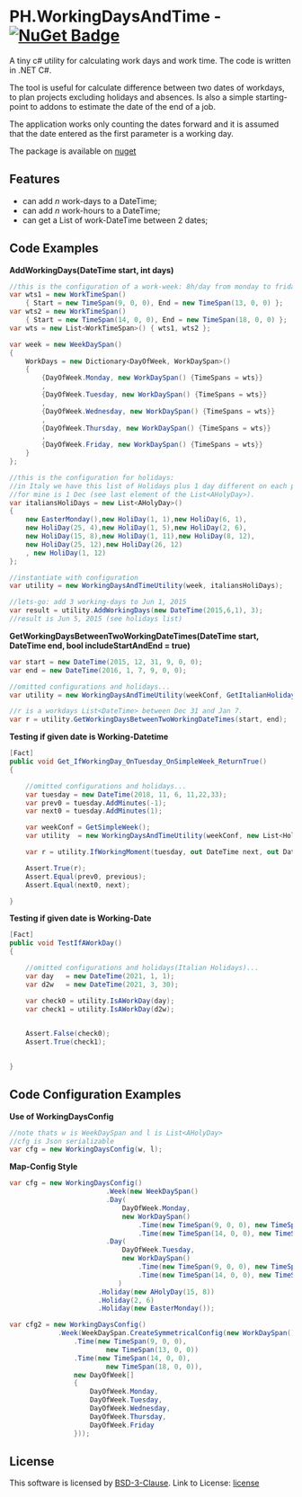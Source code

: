 # PH.WorkingDaysAndTime - [![NuGet Badge](https://buildstats.info/nuget/PH.WorkingDaysAndTime)](https://www.nuget.org/packages/PH.WorkingDaysAndTime/)


A tiny c# utility for calculating work days and work time.
The code is written in .NET C#.

The tool is useful for calculate difference between two dates of workdays,
to plan projects excluding holidays and absences.
Is also  a simple starting-point to addons to estimate the date of the end of a job.

The application works only counting the dates forward and it is assumed that the date entered as the first parameter is a working day.

The package is available on  [nuget](https://www.nuget.org/packages/PH.WorkingDaysAndTime) 

## Features
- can add *n* work-days to a DateTime;
- can add *n* work-hours to a DateTime;
- can get a List of work-DateTime between 2 dates;

## Code Examples

**AddWorkingDays(DateTime start, int days)**
```c#
//this is the configuration of a work-week: 8h/day from monday to friday
var wts1 = new WorkTimeSpan() 
	{ Start = new TimeSpan(9, 0, 0), End = new TimeSpan(13, 0, 0) };
var wts2 = new WorkTimeSpan() 
	{ Start = new TimeSpan(14, 0, 0), End = new TimeSpan(18, 0, 0) };
var wts = new List<WorkTimeSpan>() { wts1, wts2 };

var week = new WeekDaySpan()
{
	WorkDays = new Dictionary<DayOfWeek, WorkDaySpan>()
	{
		{DayOfWeek.Monday, new WorkDaySpan() {TimeSpans = wts}}
		,
		{DayOfWeek.Tuesday, new WorkDaySpan() {TimeSpans = wts}}
		,
		{DayOfWeek.Wednesday, new WorkDaySpan() {TimeSpans = wts}}
		,
		{DayOfWeek.Thursday, new WorkDaySpan() {TimeSpans = wts}}
		,
		{DayOfWeek.Friday, new WorkDaySpan() {TimeSpans = wts}}
	}
};

//this is the configuration for holidays: 
//in Italy we have this list of Holidays plus 1 day different on each province,
//for mine is 1 Dec (see last element of the List<AHolyDay>).
var italiansHoliDays = new List<AHolyDay>()
{
	new EasterMonday(),new HoliDay(1, 1),new HoliDay(6, 1),
	new HoliDay(25, 4),new HoliDay(1, 5),new HoliDay(2, 6),
	new HoliDay(15, 8),new HoliDay(1, 11),new HoliDay(8, 12),
	new HoliDay(25, 12),new HoliDay(26, 12)
	, new HoliDay(1, 12)
};

//instantiate with configuration
var utility = new WorkingDaysAndTimeUtility(week, italiansHoliDays);

//lets-go: add 3 working-days to Jun 1, 2015
var result = utility.AddWorkingDays(new DateTime(2015,6,1), 3);
//result is Jun 5, 2015 (see holidays list) 
```

**GetWorkingDaysBetweenTwoWorkingDateTimes(DateTime start, DateTime end, bool includeStartAndEnd = true)**
```c#
var start = new DateTime(2015, 12, 31, 9, 0, 0);
var end = new DateTime(2016, 1, 7, 9, 0, 0);

//omitted configurations and holidays...
var utility = new WorkingDaysAndTimeUtility(weekConf, GetItalianHolidays());

//r is a workdays List<DateTime> between Dec 31 and Jan 7.
var r = utility.GetWorkingDaysBetweenTwoWorkingDateTimes(start, end);
```

**Testing if given date is Working-Datetime**
```c#
[Fact]
public void Get_IfWorkingDay_OnTuesday_OnSimpleWeek_ReturnTrue()
{

    //omitted configurations and holidays...
    var tuesday = new DateTime(2018, 11, 6, 11,22,33);
    var prev0 = tuesday.AddMinutes(-1);
    var next0 = tuesday.AddMinutes(1);

    var weekConf = GetSimpleWeek();
    var utility  = new WorkingDaysAndTimeUtility(weekConf, new List<HoliDay>());

    var r = utility.IfWorkingMoment(tuesday, out DateTime next, out DateTime previous);

    Assert.True(r);
    Assert.Equal(prev0, previous);
    Assert.Equal(next0, next);

}
```

**Testing if given date is Working-Date**
```c#
[Fact]
public void TestIfAWorkDay()
{

    //omitted configurations and holidays(Italian Holidays)...
    var day   = new DateTime(2021, 1, 1);
    var d2w   = new DateTime(2021, 3, 30);

    var check0 = utility.IsAWorkDay(day);
    var check1 = utility.IsAWorkDay(d2w);
            

    Assert.False(check0);
    Assert.True(check1);
        

}
```

## Code Configuration Examples

**Use of WorkingDaysConfig**
```c#
//note thats w is WeekDaySpan and l is List<AHolyDay>
//cfg is Json serializable
var cfg = new WorkingDaysConfig(w, l);

```

**Map-Config Style**
```c#
var cfg = new WorkingDaysConfig()
                        .Week(new WeekDaySpan()
                        .Day(
                            DayOfWeek.Monday,
                            new WorkDaySpan()
                                .Time(new TimeSpan(9, 0, 0), new TimeSpan(13, 0, 0))
                                .Time(new TimeSpan(14, 0, 0), new TimeSpan(18, 0, 0)))
                        .Day(
                            DayOfWeek.Tuesday,
                            new WorkDaySpan()
                                .Time(new TimeSpan(9, 0, 0), new TimeSpan(13, 0, 0))
                                .Time(new TimeSpan(14, 0, 0), new TimeSpan(18, 0, 0)))
                           )
                      .Holiday(new AHolyDay(15, 8))
                      .Holiday(2, 6)
                      .Holiday(new EasterMonday());

var cfg2 = new WorkingDaysConfig()
            .Week(WeekDaySpan.CreateSymmetricalConfig(new WorkDaySpan()
                .Time(new TimeSpan(9, 0, 0),
                        new TimeSpan(13, 0, 0))
                .Time(new TimeSpan(14, 0, 0),
                        new TimeSpan(18, 0, 0)),
                new DayOfWeek[]
                {
                    DayOfWeek.Monday,
                    DayOfWeek.Tuesday,
                    DayOfWeek.Wednesday,
                    DayOfWeek.Thursday,
                    DayOfWeek.Friday
                }));

```


## License

This software is licensed by [BSD-3-Clause](https://opensource.org/licenses/BSD-3-Clause).
Link to License: [license](https://github.com/paonath/PH.WorkingDaysAndTime/blob/master/mdLicense.md)
